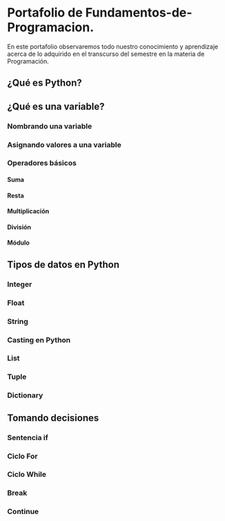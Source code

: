 # Portafolio de Fundamentos-de-Programacion.
En este portafolio observaremos todo nuestro conocimiento y aprendizaje acerca de lo adquirido en el transcurso del semestre en la materia de Programación.

## ¿Qué es Python?

## ¿Qué es una variable?

### Nombrando una variable

### Asignando valores a una variable

### Operadores básicos

#### Suma

#### Resta

#### Multiplicación

#### División

#### Módulo

## Tipos de datos en Python

### Integer

### Float

### String

### Casting en Python

### List

### Tuple

### Dictionary

## Tomando decisiones

### Sentencia if

### Ciclo For

### Ciclo While

### Break

### Continue
